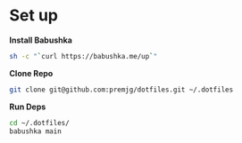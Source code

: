 Set up
=========

**Install Babushka**

```sh
sh -c "`curl https://babushka.me/up`"
```

**Clone Repo**

```sh
git clone git@github.com:premjg/dotfiles.git ~/.dotfiles
```

**Run Deps**
```sh
cd ~/.dotfiles/
babushka main
```
